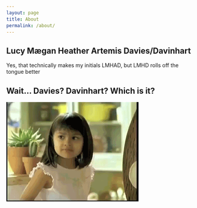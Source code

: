 ```yaml
---
layout: page
title: About
permalink: /about/
---
```


## Lucy M&aelig;gan Heather Artemis Davies/Davinhart

Yes, that technically makes my initials LMHAD, but LMHD rolls off the tongue better

## Wait... Davies? Davinhart? Which is it?

![Why not both](/images/both.gif)
